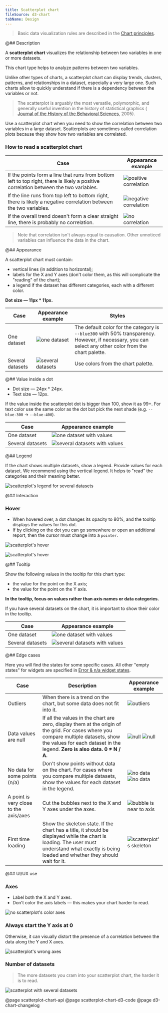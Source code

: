 ```yaml
---
title: Scatterplot chart
fileSource: d3-chart
tabName: Design
---
```


> Basic data visualization rules are described in the [Chart principles](/data-display/chart/).

@## Description

A **scatterplot chart** visualizes the relationship between two variables in one or more datasets.

This chart type helps to analyze patterns between two variables.

Unlike other types of charts, a scatterplot chart can display trends, clusters, patterns, and relationships in a dataset, especially a very large one. Such charts allow to quickly understand if there is a dependency between the variables or not.

> The scatterplot is arguably the most versatile, polymorphic, and generally useful invention in the history of statistical graphics ( [Journal of the History of the Behavioral Sciences](http://onlinelibrary.wiley.com/doi/10.1002/jhbs.20078/abstract), 2005).

Use a scatterplot chart when you need to show the correlation between two variables in a large dataset. Scatterplots are sometimes called correlation plots because they show how two variables are correlated.

### How to read a scatterplot chart

| Case                                                                                                                                 | Appearance example                                       |
| ------------------------------------------------------------------------------------------------------------------------------------ | -------------------------------------------------------- |
| If the points form a line that runs from bottom left to top right, there is likely a positive correlation between the two variables. | ![positive correlation](static/positive-correlation.png) |
| If the line runs from top left to bottom right, there is likely a negative correlation between the two variables.                    | ![negative correlation](static/negative-correlation.png) |
| If the overall trend doesn't form a clear straight line, there is probably no correlation.                                           | ![no correlation](static/no-correlation.png)             |

> Note that correlation isn't always equal to causation. Other unnoticed variables can influence the data in the chart.

@## Appearance

A scatterplot chart must contain:

- vertical lines (in addition to horizontal);
- labels for the X and Y axes (don't color them, as this will complicate the "reading" of the chart);
- a legend if the dataset has different categories, each with a different color.

**Dot size — 11px \* 11px.**

| Case             | Appearance example                                     | Styles                                                                                                                                                 |
| ---------------- | ------------------------------------------------------ | ------------------------------------------------------------------------------------------------------------------------------------------------------ |
| One dataset      | ![one dataset](static/no-correlation.png)              | The default color for the category is `--blue300` with 50% transparency. However, if necessary, you can select any other color from the chart palette. |
| Several datasets | ![several datasets](static/positive-correlation-2.png) | Use colors from the chart palette.                                                                                                                     |

@## Value inside a dot

- Dot size — 24px \* 24px.
- Text size — 12px.

If the value inside the scatterplot dot is bigger than 100, show it as 99+.
For text color use the same color as the dot but pick the next shade (e.g. `--blue-300` → `--blue-400`).

| Case             | Appearance example                                   |
| ---------------- | ---------------------------------------------------- |
| One dataset      | ![one dataset with values](static/values-1.png)      |
| Several datasets | ![several datasets with values](static/values-2.png) |

@## Legend

If the chart shows multiple datasets, show a legend. Provide values for each dataset.
We recommend using the vertical legend. It helps to "read" the categories and their meaning better.

![scatterplot's legend for several datasets](static/two-categories.png)

@## Interaction

### Hover

- When hovered over, a dot changes its opacity to 80%, and the tooltip displays the values for this dot.
- If by clicking on the dot you can go somewhere or open an additional report, then the cursor must change into a `pointer`.

![scatterplot's hover](static/hover-2.png)

![scatterplot's hover](static/hover-1.png)

@## Tooltip

Show the following values in the tooltip for this chart type:

- the value for the point on the X axis;
- the value for the point on the Y axis.

**In the tooltip, focus on values rather than axis names or data categories.**

If you have several datasets on the chart, it is important to show their color in the tooltip.

| Case             | Appearance example                                  |
| ---------------- | --------------------------------------------------- |
| One dataset      | ![one dataset with values](static/hover-2.png)      |
| Several datasets | ![several datasets with values](static/hover-1.png) |

@## Edge cases

Here you will find the states for some specific cases. All other "empty states" for widgets are specified in [Error & n/a widget states](/components/widget-empty/).

| Case                                   | Description                                                                                                                                                                                                       | Appearance example                                        |
| -------------------------------------- | ----------------------------------------------------------------------------------------------------------------------------------------------------------------------------------------------------------------- | --------------------------------------------------------- |
| Outliers                               | When there is a trend on the chart, but some data does not fit into it.                                                                                                                                           | ![outliers](static/outliers-1.png)                        |
| Data values are null                   | If all the values in the chart are zero, display them at the origin of the grid. For cases where you compare multiple datasets, show the values for each dataset in the legend. **Zero is also data. 0 ≠ N / A.** | ![null](static/null-1.png) ![null](static/null-2.png)     |
| No data for some points (n/a)          | Don't show points without data on the chart. For cases where you compare multiple datasets, show the values for each dataset in the legend.                                                                       | ![no data](static/n-a-1.png) ![no data](static/n-a-2.png) |
| A point is very close to the axis/axes | Cut the bubbles next to the X and Y axes under the axes.                                                                                                                                                          | ![bubble is near to axis](static/cut.png)                 |
| First time loading                     | Show the skeleton state. If the chart has a title, it should be displayed while the chart is loading. The user must understand what exactly is being loaded and whether they should wait for it.                  | ![scatterplot's skeleton](static/skeleton.png)            |

@## UI/UX use

### Axes

- Label both the X and Y axes.
- Don't color the axis labels — this makes your chart harder to read.

![no scatterplot's color axes](static/color-yes-no.png)

### Always start the Y axis at 0

Otherwise, it can visually distort the presence of a correlation between the data along the Y and X axes.

![scatterplot's wrong axes](static/axis-yes-no.png)

### Number of datasets

> The more datasets you cram into your scatterplot chart, the harder it is to read.

![scatterplot with several datasets](static/categories-yes-no.png)

@page scatterplot-chart-api
@page scatterplot-chart-d3-code
@page d3-chart-changelog
